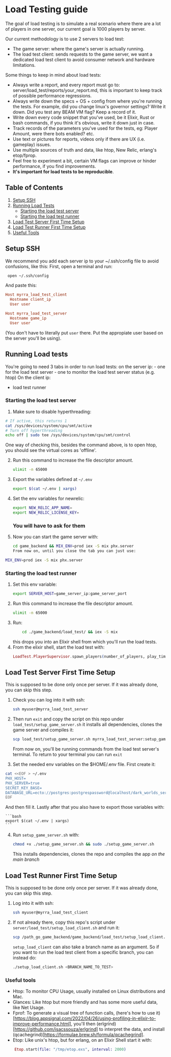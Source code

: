 # Load Testing guide
The goal of load testing is to simulate a real scenario where there
are a lot of players in one server, our current goal is 1000 players by server.

Our current methodology is to use 2 servers to load test:
- The game server: where the game's server is actually running.
- The load test client: sends requests to the game server, we 
  want a dedicated load test client to avoid consumer network
  and hardware limitations.

Some things to keep in mind about load tests:
- Always write a report, and every report must go to:
  server/load_test/reports/your_report.md, this is important 
  to keep track of possible performance regressions.
- Always write down the specs + OS + config from where you're running the tests.
  For example, did you change linux's governor settings? Write it down.
  Did you test any BEAM VM flag? Keep a record of it.
- Write down every code snippet that you've used, be it Elixir, Rust or bash commands,
  if you think it's obvious, write it down just in case.
- Track records of the parameters you've used for the tests, eg: Player Amount,
  were there bots enabled? etc.
- Use text or pictures for reports, videos only if there are UX (i.e. gameplay) issues.
- Use multiple sources of truth and data, like htop, New Relic, erlang's etop/fprop.
- Feel free to experiment a bit, certain VM flags can improve or hinder performance,
  if you find improvements.
- **It's important for load tests to be reproducible**.

## Table of Contents
1. [Setup SSH](#setup-ssh)
2. [Running Load Tests](#running-load-tests)
    - [Starting the load test server](#starting-the-load-test-server)
    - [Starting the load test runner](#starting-the-load-test-runner)
3. [Load Test Server First Time Setup](#load-test-server-first-time-setup)
4. [Load Test Runner First Time Setup](#load-test-runner-first-time-setup)
5. [Useful Tools](#useful-tools)

## Setup SSH
We recommend you add each server ip to your ~/.ssh/config file to avoid confusions, like this:
First, open a terminal and run: 
```bash 
 open ~/.ssh/config
``` 
And paste this:
```conf 
Host myrra_load_test_client
  Hostname client_ip
  User user

Host myrra_load_test_server
  Hostname game_ip
  User user
```

(You don't have to literally put `user` there. Put the appropiate user based on the server you'll be using).

## Running Load tests

You're going to need 3 tabs in order to run load tests: 
on the server ip: 
    - one for the load test server
    - one to monitor the load test server status (e.g. htop)
On the client ip:
   - load test runner

### Starting the load test server

1. Make sure to disable hyperthreading:
```sh
# If active, this returns 1
cat /sys/devices/system/cpu/smt/active
# Turn off hyperthreading
echo off | sudo tee /sys/devices/system/cpu/smt/control
```
One way of checking this, besides the command above,
is to open htop, you should see the virtual cores as 'offline'.

2. Run this command to increase the file descriptor amount.
   ```bash
   ulimit -n 65000

3. Export the variables defined at `~/.env`
    ```bash
    export $(cat ~/.env | xargs)
    ```
4. Set the env variables for newrelic:

    ```bash
    export NEW_RELIC_APP_NAME=
    export NEW_RELIC_LICENSE_KEY=
    ```

    ### You will have to ask for them

5. Now you can start the game server with: 
   ```sh
   cd game_backend && MIX_ENV=prod iex -S mix phx.server
   From now on, until you close the tab you can just use: 
```sh
MIX_ENV=prod iex -S mix phx.server
```

### Starting the load test runner

1. Set this env variable: 
   ```sh
   export SERVER_HOST=game_server_ip:game_server_port
2. Run this command to increase the file descriptor amount.
   ```bash
   ulimit -n 65000
3. Run:
   ```sh
       cd ./game_backend/load_test/ && iex -S mix 
   ``` 
   this drops you into an Elixir shell from which you'll run the load tests.
4. From the elixir shell, start the load test with:
   ```elixir
   LoadTest.PlayerSupervisor.spawn_players(number_of_players, play_time_in_seconds)
   ``` 

## Load Test Server First Time Setup

This is supposed to be done only once per server. If it was already done, you can skip this step.

1. Check you can log into it with ssh: 
   ```sh
   ssh myuser@myrra_load_test_server
   ```
2. Then run `exit` and copy the script on this repo under
   `load_test/setup_game_server.sh` it installs all dependencies, clones the game server and compiles it:
   ```sh
   scp load_test/setup_game_server.sh myrra_load_test_server:setup_game_server.sh && ssh myuser@myrra_load_test_server
   ```

   From now on, you'll be running commands from the load test server's terminal. To return to your terminal you can run `exit`

3. Set the needed env variables on the $HOME/.env file.
   First create it: 
```sh
cat <<EOF > ~/.env
PHX_HOST=
PHX_SERVER=true
SECRET_KEY_BASE=
DATABASE_URL=ecto://postgres:postgrespassword@localhost/dark_worlds_server
EOF
```
   And then fill it. Lastly after that you also have to export those variables with:

    ```bash
    export $(cat ~/.env | xargs)
    ```
4. Run `setup_game_server.sh` with:
   ```sh
   chmod +x ./setup_game_server.sh && sudo ./setup_game_server.sh
   ```

   This installs dependencies, clones the repo and compiles the app *on the main branch*

## Load Test Runner First Time Setup

This is supposed to be done only once per server. If it was already done, you can skip this step.

1. Log into it with ssh: 
   ```sh
   ssh myuser@myrra_load_test_client
   ```
2. If not already there, copy this repo's script under `server/load_test/setup_load_client.sh`
   and run it:
   ```sh
   scp /path_go_game_backend/game_backend/load_test/setup_load_client.sh myrra_load_test_server:/user/setup_load_client.sh
   ```
   `setup_load_client` can also take a branch name as an argument. So if you want to run the load test client from a specific branch, you can instead do:
   ```sh
   ./setup_load_client.sh <BRANCH_NAME_TO_TEST>
   ```


### Useful tools
- Htop: To monitor CPU Usage, usually installed on Linux distributions and Mac.
- Glances: Like htop but more friendly and has some more useful data,
  like Net Usage.
- Fprof: To generate a visual tree of function calls,
  (here's how to use it)[https://blog.appsignal.com/2022/04/26/using-profiling-in-elixir-to-improve-performance.html],
  you'll then (erlgrind)[https://github.com/isacssouza/erlgrind] to interpret the data,
  and install (qcachegrind)[https://formulae.brew.sh/formula/qcachegrind].
- Etop: Like unix's htop, but for erlang, on an Elixir Shell start it with:
```elixir
    Etop.start(file: "/tmp/etop.exs", interval: 2000)
```
